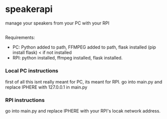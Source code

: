 # speakerapi
manage your speakers from your PC with your RPI


##
Requirements:
- PC: Python added to path, FFMPEG added to path, flask installed (pip install flask) < if not installed
- RPI: python installed, ffmpeg installed, flask installed.

### Local PC instructions
first of all this isnt really meant for PC, its meant for RPI.
go into main.py and replace IPHERE with 127.0.0.1 in main.py

### RPI instructions
go into main.py and replace IPHERE with your RPI's locak network address.
